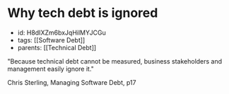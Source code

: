 # Why tech debt is ignored
* id: H8dIXZm6bxJqHilMYJCGu
* tags: [[Software Debt]]
* parents: [[Technical Debt]]

"Because technical debt cannot be measured, business stakeholders and management easily ignore it."

Chris Sterling, Managing Software Debt, p17